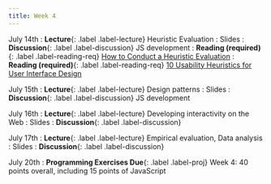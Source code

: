 ```yaml
---
title: Week 4
---
```


<!-- prettier-ignore-start -->

July 14th
: **Lecture**{: .label .label-lecture} Heuristic Evaluation
  : Slides
: **Discussion**{: .label .label-discussion} JS development
: **Reading (required)**{: .label .label-reading-req} [How to Conduct a Heuristic Evaluation](https://www.nngroup.com/articles/how-to-conduct-a-heuristic-evaluation/)
: **Reading (required)**{: .label .label-reading-req} [10 Usability Heuristics for User Interface Design](https://www.nngroup.com/articles/ten-usability-heuristics/)

July 15th
: **Lecture**{: .label .label-lecture} Design patterns
  : Slides
: **Discussion**{: .label .label-discussion} JS development

July 16th
: **Lecture**{: .label .label-lecture} Developing interactivity on the Web
  : Slides
: **Discussion**{: .label .label-discussion} 

July 17th
: **Lecture**{: .label .label-lecture} Empirical evaluation, Data analysis
  : Slides
: **Discussion**{: .label .label-discussion}

July 20th
: **Programming Exercises Due**{: .label .label-proj} Week 4: 40 points overall, including 15 points of JavaScript

<!-- prettier-ignore-end -->
